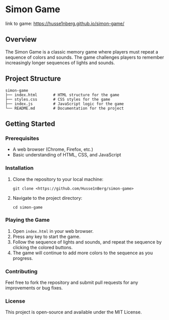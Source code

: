 # Simon Game
link to game: https://husse1nberg.github.io/simon-game/

## Overview
The Simon Game is a classic memory game where players must repeat a sequence of colors and sounds. The game challenges players to remember increasingly longer sequences of lights and sounds.

## Project Structure
```
simon-game
├── index.html       # HTML structure for the game
├── styles.css       # CSS styles for the game
├── index.js         # JavaScript logic for the game
└── README.md        # Documentation for the project
```

## Getting Started

### Prerequisites
- A web browser (Chrome, Firefox, etc.)
- Basic understanding of HTML, CSS, and JavaScript

### Installation
1. Clone the repository to your local machine:
   ```
   git clone <https://github.com/Husse1nBerg/simon-game>
   ```
2. Navigate to the project directory:
   ```
   cd simon-game
   ```

### Playing the Game
1. Open `index.html` in your web browser.
2. Press any key to start the game.
3. Follow the sequence of lights and sounds, and repeat the sequence by clicking the colored buttons.
4. The game will continue to add more colors to the sequence as you progress.

### Contributing
Feel free to fork the repository and submit pull requests for any improvements or bug fixes.

### License
This project is open-source and available under the MIT License.

